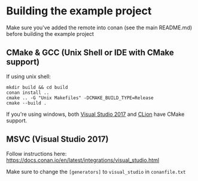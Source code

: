 # Building the example project
Make sure you've added the remote into conan (see the main README.md) before building the example project

## CMake & GCC (Unix Shell or IDE with CMake support)
If using unix shell:

```
mkdir build && cd build
conan install ..
cmake .. -G "Unix Makefiles" -DCMAKE_BUILD_TYPE=Release
cmake --build .
```

If you're using windows, both [Visual Studio 2017](https://docs.microsoft.com/en-us/cpp/ide/cmake-tools-for-visual-cpp?view=vs-2017) and [CLion](https://www.jetbrains.com/help/clion/quick-tutorial-on-configuring-clion-on-windows.html) have CMake support.

## MSVC (Visual Studio 2017)
Follow instructions here: https://docs.conan.io/en/latest/integrations/visual_studio.html

Make sure to change the `[generators]` to `visual_studio` in `conanfile.txt`